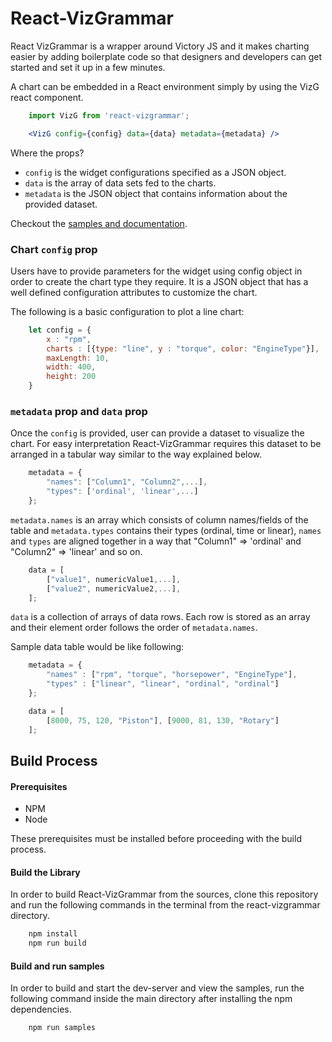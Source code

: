 # React-VizGrammar

React VizGrammar is a wrapper around Victory JS and it makes charting easier by adding boilerplate code so that 
designers and developers can get started and set it up in a few minutes.

A chart can be embedded in a React environment simply by using the VizG react component.
```jsx
    import VizG from 'react-vizgrammar';

    <VizG config={config} data={data} metadata={metadata} />
``` 
Where the props?
- `config` is the widget configurations specified as a JSON object.
- `data` is the array of data sets fed to the charts.
- `metadata` is the JSON object that contains information about the provided dataset.

Checkout the [samples and documentation](https://wso2.github.io/react-vizgrammar).

### Chart `config` prop
Users have to provide parameters for the widget using config object in order to create the chart type they require. It is a JSON object that has a well defined configuration attributes to customize the chart.

The following is a basic configuration to plot a line chart:
```javascript
    let config = {
        x : "rpm",
        charts : [{type: "line", y : "torque", color: "EngineType"}],
        maxLength: 10,
        width: 400,
        height: 200
    }
```
### `metadata` prop and `data` prop
Once the `config` is provided, user can provide a dataset to visualize the chart. For easy interpretation React-VizGrammar requires this dataset to be arranged in a tabular way similar to the way explained below.
```javascript
    metadata = {
        "names": ["Column1", "Column2",...],
        "types": ['ordinal', 'linear',...]
    };
```

`metadata.names` is an array which consists of column names/fields of the table and `metadata.types` contains their types 
(ordinal, time or linear), `names` and `types` are aligned together in a way that "Column1" => 'ordinal' and "Column2" => 'linear' and so on.

```javascript
    data = [
        ["value1", numericValue1,...],
        ["value2", numericValue2,...],
    ];
```
`data` is a collection of arrays of data rows. Each row is stored as an array and their element order follows the order of `metadata.names`.

Sample data table would be like following:
```javascript
    metadata = {
        "names" : ["rpm", "torque", "horsepower", "EngineType"],
        "types" : ["linear", "linear", "ordinal", "ordinal"]
    };

    data = [
        [8000, 75, 120, "Piston"], [9000, 81, 130, "Rotary"]
    ];
```

## Build Process

#### Prerequisites
- NPM
- Node 

These prerequisites must be installed before proceeding with the build process. 

#### Build the Library
In order to build React-VizGrammar from the sources, clone this repository and run the following commands in the terminal from the react-vizgrammar directory.
```bash
    npm install
    npm run build
```

#### Build and run samples
In order to build and start the dev-server and view the samples, run the following command inside the main directory after installing the npm dependencies.
```bash
    npm run samples
```

